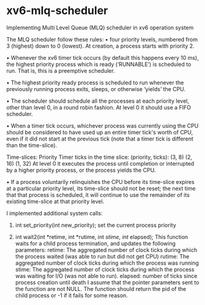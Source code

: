 # xv6-mlq-scheduler
Implementing Multi Level Queue (MLQ) scheduler in xv6 operation system


The MLQ scheduler follow these rules:
• four priority levels, numbered from 3 (highest) down to 0 (lowest).
At creation, a process starts with priority 2.

• Whenever the xv6 timer tick occurs (by default this happens every 10 ms), the highest priority process which is ready (‘RUNNABLE’) is scheduled to run. That is, this is a preemptive scheduler.

• The highest priority ready process is scheduled to run whenever the previously running process exits, sleeps, or otherwise ‘yields’ the CPU.

• The scheduler should schedule all the processes at each priority level, other than level 0, in a round robin fashion. At level 0 it should use a FIFO scheduler.

• When a timer tick occurs, whichever process was currently using the CPU should be considered to have used up an entire timer tick's worth of CPU, even if it did not start at the previous tick (note that a timer tick is different than the time-slice).

Time-slices: 
Priority Timer ticks in the time slice: 
(priority,   ticks):
(3,          8)
(2,          16)
(1,          32)
At level 0 it executes the process until completion or interrupted by a higher priority process, or the process yields the CPU.

• If a process voluntarily relinquishes the CPU before its time-slice expires at a particular priority level, its time-slice should not be reset; the next time that that process is scheduled, it will continue to use the remainder of its existing time-slice at that priority level.

I implemented additional system calls: 
1. int set_priority(int new_priority);
set the current process priority

2. int wait2(int *retime, int *rutime, int *stime, int* elapsed);
This function waits for a child process termination, and updates the following parameters:
retime: The aggregated number of clock ticks during which the process waited (was able to
run but did not get CPU)
rutime: The aggregated number of clock ticks during which the process was running
stime: The aggregated number of clock ticks during which the process was waiting for I/O
(was not able to run).
elapsed: number of ticks since process creation until death
I assume that the pointer parameters sent to the function are not NULL.
The function should return the pid of the child process or -1 if it fails for some reason.

